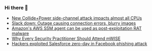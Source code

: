 ### Hi there 👋

<!--START_SECTION:feed-->
* [New Collide+Power side-channel attack impacts almost all CPUs](https://www.bleepingcomputer.com/news/security/new-collide-pluspower-side-channel-attack-impacts-almost-all-cpus/)
* [Slack down: Outage causing connection errors, blurry images](https://www.bleepingcomputer.com/news/technology/slack-down-outage-causing-connection-errors-blurry-images/)
* [Amazon's AWS SSM agent can be used as post-exploitation RAT malware](https://www.bleepingcomputer.com/news/security/amazons-aws-ssm-agent-can-be-used-as-post-exploitation-rat-malware/)
* [Why Every Security Practitioner Should Attend mWISE](https://www.bleepingcomputer.com/news/security/why-every-security-practitioner-should-attend-mwise/)
* [Hackers exploited Salesforce zero-day in Facebook phishing attack](https://www.bleepingcomputer.com/news/security/hackers-exploited-salesforce-zero-day-in-facebook-phishing-attack/)
<!--END_SECTION:feed-->

<!--
**frankenk/frankenk** is a ✨ _special_ ✨ repository because its `README.md` (this file) appears on your GitHub profile.

Here are some ideas to get you started:

- 🔭 I’m currently working on ...
- 🌱 I’m currently learning ...
- 👯 I’m looking to collaborate on ...
- 🤔 I’m looking for help with ...
- 💬 Ask me about ...
- 📫 How to reach me: ...
- 😄 Pronouns: ...
- ⚡ Fun fact: ...
-->



